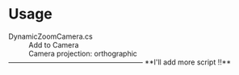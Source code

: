 # Usage
<d1>
	<dt>DynamicZoomCamera.cs</dt>
	<dd>Add to Camera</dd>
	<dd>Camera projection: orthographic</dd>
</d1>
———————————————————
**I'll add more script !!**